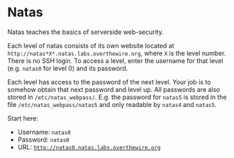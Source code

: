 # Natas

Natas teaches the basics of serverside web-security.

Each level of natas consists of its own website located at `http://natas*X*.natas.labs.overthewire.org`, where `X` is the level number. There is no SSH login. To access a level, enter the username for that level (e.g. `natas0` for level 0) and its password.

Each level has access to the password of the next level. Your job is to somehow obtain that next password and level up. All passwords are also stored in `/etc/natas_webpass/`. E.g. the password for `natas5` is stored in the file `/etc/natas_webpass/natas5` and only readable by `natas4` and `natas5`.

Start here:

* Username: `natas0`
* Password: `natas0`
* URL: [`http://natas0.natas.labs.overthewire.org`](http://natas0.natas.labs.overthewire.org)

